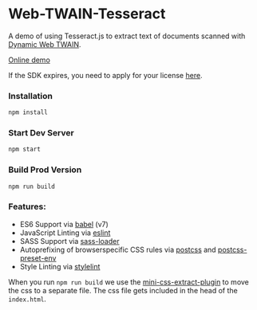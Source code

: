 # Web-TWAIN-Tesseract

A demo of using Tesseract.js to extract text of documents scanned with [Dynamic Web TWAIN](https://www.dynamsoft.com/web-twain/overview/).

[Online demo](https://startling-conkies-477ef8.netlify.app/)

If the SDK expires, you need to apply for your license [here](https://www.dynamsoft.com/customer/license/trialLicense?product=dwt).

### Installation

```sh
npm install
```

### Start Dev Server

```sh
npm start
```

### Build Prod Version

```sh
npm run build
```

### Features:

- ES6 Support via [babel](https://babeljs.io/) (v7)
- JavaScript Linting via [eslint](https://eslint.org/)
- SASS Support via [sass-loader](https://github.com/jtangelder/sass-loader)
- Autoprefixing of browserspecific CSS rules via [postcss](https://postcss.org/) and [postcss-preset-env](https://github.com/csstools/postcss-preset-env)
- Style Linting via [stylelint](https://stylelint.io/)

When you run `npm run build` we use the [mini-css-extract-plugin](https://github.com/webpack-contrib/mini-css-extract-plugin) to move the css to a separate file. The css file gets included in the head of the `index.html`.
